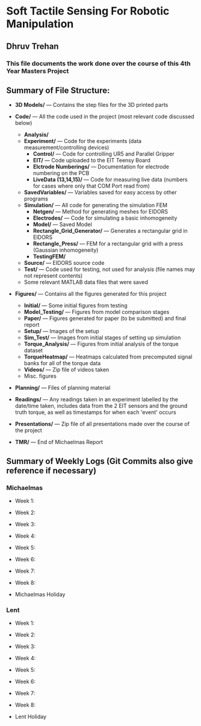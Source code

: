 # Soft Tactile Sensing For Robotic Manipulation
## Dhruv Trehan 
### This file documents the work done over the course of this 4th Year Masters Project

## Summary of File Structure:
- **3D Models/** — Contains the step files for the 3D printed parts
- **Code/** — All the code used in the project (most relevant code discussed below)
  - **Analysis/**
  - **Experiment/** — Code for the experiments (data measurement/controlling devices)
    - **Control/** — Code for controlling UR5 and Parallel Gripper
    - **EIT/** — Code uploaded to the EIT Teensy Board
    - **Elctrode Numberings/** — Documentation for electrode numbering on the PCB
    - **LiveData (13,14,15)/** — Code for measuring live data (numbers for cases where only that COM Port read from)
  - **SavedVariables/** — Variables saved for easy access by other programs
  - **Simulation/** — All code for generating the simulation FEM 
    - **Netgen/** — Method for generating meshes for EIDORS
    - **Electrodes/** — Code for simulating a basic inhomogeneity
    - **Model/** — Saved Model
    - **Rectangle_Grid_Generator/** — Generates a rectangular grid in EIDORS
    - **Rectangle_Press/** — FEM for a rectangular grid with a press (Gaussian inhomogeneity)
    - **TestingFEM/**
  - **Source/** — EIDORS source code
  - **Test/** — Code used for testing, not used for analysis (file names may not represent contents)
  - Some relevant MATLAB data files that were saved

- **Figures/** — Contains all the figures generated for this project
  - **Initial/** — Some initial figures from testing
  - **Model_Testing/** — Figures from model comparison stages
  - **Paper/** — Figures generated for paper (to be submitted) and final report
  - **Setup/** — Images of the setup
  - **Sim_Test/** — Images from initial stages of setting up simulation
  - **Torque_Analysis/** — Figures from initial analysis of the torque dataset
  - **TorqueHeatmap/** — Heatmaps calculated from precomputed signal banks for all of the torque data
  - **Videos/** — Zip file of videos taken
  - Misc. figures

- **Planning/** — Files of planning material
- **Readings/** — Any readings taken in an experiment labelled by the date/time taken, includes data from the 2 EIT sensors and the ground truth torque, as well as timestamps for when each 'event' occurs
- **Presentations/** — Zip file of all presentations made over the course of the project
- **TMR/** — End of Michaelmas Report


## Summary of Weekly Logs (Git Commits also give reference if necessary)
### Michaelmas
- Week 1: 
- Week 2: 
- Week 3: 
- Week 4: 
- Week 5: 
- Week 6: 
- Week 7: 
- Week 8: 

- Michaelmas Holiday


### Lent
- Week 1: 
- Week 2: 
- Week 3: 
- Week 4: 
- Week 5: 
- Week 6: 
- Week 7: 
- Week 8: 

- Lent Holiday
